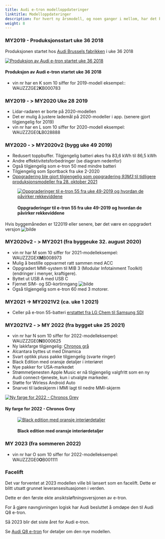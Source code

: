 ```yaml
---
title: Audi e-tron modelloppdateringer
linktitle: Modelloppdateringer
description: For hvert ny årsmodell, og noen ganger i mellom, har det blitt gjort oppdateringer til Audi e-tron. Her finner du detaljer om de forskjellige oppdateringene.
weight: 8
---
```

<!-- markdownlint-disable MD033 -->
### MY2019 - Produksjonsstart uke 36 2018

Produksjonen startet hos [Audi Brussels fabrikken](https://www.google.com/maps/place/Audi+Brussels/@50.8106698,4.3148004,730m/data=!3m1!1e3!4m5!3m4!1s0x0:0x603fdd7e2d943989!8m2!3d50.8113307!4d4.31490) i uke 36 2018

<figur>
     <a href="https://media.electrichasgoneaudi.net/multimedia/models/e-tron/mychanges/production.jpg">
         <img src="https://media.electrichasgoneaudi.net/multimedia/models/e-tron/mychanges/productions.jpg" alt="Produksjon av Audi e-tron startet uke 36 2018" title="Produksjon av Audi e-tron startet uke 36 2018">
    </a>
    <figcaption><h4>Produksjon av Audi e-tron startet uke 36 2018</h4></figcaption>
</figur>

- vin nr har en K som 10 siffer for 2019-modell eksempel:: WAUZZZGE2**K**B000783

### MY2019 - > MY2020 Uke 28 2019

- Lidar-radaren er borte på 2020-modellen
- Det er mulig å justere lademål på 2020-modeller i app. (senere gjort tilgjengelig for 2019)
- vin nr har en L som 10 siffer for 2020-modell eksempel: WAUZZZGE0**L**B028888

### MY2020 - > MY2020v2 (bygg uke 49 2019)

- Redusert toppbuffer. Tilgjengelig batteri økes fra 83,6 kWh til 86,5 kWh
- Andre effektivitetsforbedringer (se diagram nedenfor)
- Også tilgjengelig som e-tron 50 med mindre batteri
- Tilgjengelig som Sportback fra uke 2-2020
- [Oppgradering ble gjort tilgjengelig som oppgradering *93M3* til tidligere produksjonsmodeller fra 28. oktober 2021](https://kommunikasjon.ntb.no/pressemelding/programvareoppgradering-for-audi-e-tron-55-quattro?publisherId=14867825&releaseId=17918998)

<figure>
    <a href="https://media.electrichasgoneaudi.net/multimedia/models/e-tron/mychanges/my2020v2.jpg">
        <img src="https://media.electrichasgoneaudi.net/multimedia/models/e-tron/mychanges/my2020v2s.jpg" alt="Oppgraderinger til e-tron 55 fra uke 49-2019 og hvordan de påvirker rekkeviddene" title="Oppgraderinger til e-tron 55 fra uke 49-2019 og hvordan de påvirker rekkeviddene">
    </a>
    <figcaption><h4>Oppgraderinger til e-tron 55 fra uke 49-2019 og hvordan de påvirker rekkeviddene</h4></figcaption>
</figure>

Hvis byggemåneden er 122019 eller senere, bør det være en oppgradert versjon
![bilde](https://user-images.githubusercontent.com/59776765/114271439-a64b3400-9a11-11eb-9e5e-0cae5310ef28.png)

### MY2020v2 - > MY2021 (fra byggeuke 32. august 2020)

- vin nr har M som 10 siffer for 2021-modelleksempel: WAUZZZGEX**M**B008973
- Mulig å bestille oppvarmet ratt sammen med ACC
- Oppgradert MMI-system til MIB 3 (Modular Infotainment Toolkit) (endringer i menyer, kraftigere).
- Byttet ut USB A med USB C
- Fjernet SIM- og SD-kortinngang
![bilde](https://user-images.githubusercontent.com/59776765/103356641-9be3da80-4ab1-11eb-9248-411935d983ad.png)
- Også tilgjengelig som e-tron 60 med 3 motorer.

### MY2021 -> MY2021V2 (ca. uke 1 2021)
  
- Celler på e-tron 55-batteri [erstattet fra LG Chem til Samsung SDI](../drivetrain/battery/)

### MY2021V2 - > MY 2022 (fra bygget uke 25 2021)

- vin nr har N som 10 siffer for 2022-modelleksempel: WAUZZZGE0**N**B000625
- Ny lakkfarge tilgjengelig: [Chronos grå](../exterior/paint/#chronosgrå-metallic)
- Alcantara byttes ut med Dinamica
- Svart optikk pluss pakke tilgjengelig (svarte ringer)
- Black Edition med oransje detaljer i interiøret
- Nye pakker for USA-markedet
- Strømmetjenesten Apple Music er nå tilgjengelig valgfritt som en ny Audi connect-tjeneste, kun i utvalgte markeder.
- Støtte for Wirless Android Auto
- Snarvei til ladeskjerm i MMI lagt til nedre MMI-skjerm

<figur>
    <a href="https://media.electrichasgoneaudi.net/multimedia/models/e-tron/exterior/paint/paint_chronosgrey_6.jpg">
        <img src="https://media.electrichasgoneaudi.net/multimedia/models/e-tron/exterior/paint/paint_chronosgrey_6s.jpg" alt="Ny farge for 2022 - Chronos Grey" title="Ny farge for 2022 - Chronos Grey">
    </a>
    <figcaption><h4>Ny farge for 2022 - Chronos Grey</h4></figcaption>
</figur>
<figure>
    <a href="https://media.electrichasgoneaudi.net/multimedia/models/e-tron/mychanges/blackedition.jpg">
        <img src="https://media.electrichasgoneaudi.net/multimedia/models/e-tron/mychanges/blackeditions.jpg" alt="Black edition med oransje interiørdetaljer" title="Black edition med oransje interiørdetaljer">
    </a>
    <figcaption><h4>Black edition med oransje interiørdetaljer</h4></figcaption>
</figure>

### MY 2023 (fra sommeren 2022)

- vin nr har O som 10 siffer for 2022-modelleksempel: WAUZZZGE0**O**B001111

### Facelift

Det var forventet at 2023 modellen ville bli lansert som en facelift. Dette er blitt utsatt grunnet leveransesituasjonen i verden.

Dette er den første ekte ansiktsløftningsversjonen av e-tron.

For å gjøre navngivningen logisk har Audi besluttet å omdøpe den til Audi Q8 e-tron.

Så 2023 blir det siste året for Audi e-tron.

Se [Audi Q8 e-tron](../../../models/q8-e-tron) for detaljer om den nye modellen.